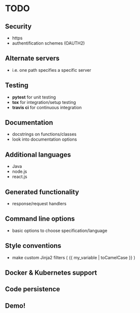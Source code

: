 # TODO

## Security
- https
- authentification schemes (OAUTH2)

## Alternate servers
- i.e. one path specifies a specific server

## Testing
- **pytest** for unit testing
- **tox** for integration/setup testing
- **travis ci** for continuous integration

## Documentation
- docstrings on functions/classes
- look into documentation options

## Additional languages
- Java
- node.js
- react.js

## Generated functionality
- response/request handlers

## Command line options
- basic options to choose specification/language

## Style conventions
- make custom Jinja2 filters ( {{ my_variable | toCamelCase }} )

## Docker & Kubernetes support

## Code persistence

## Demo!